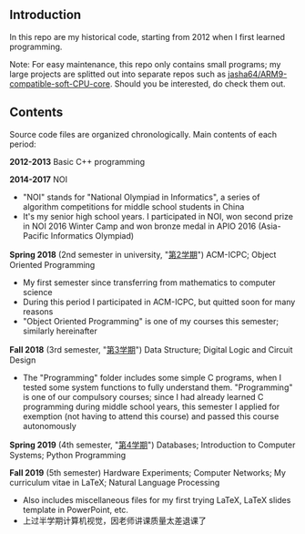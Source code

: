 ## Introduction

In this repo are my historical code, starting from 2012 when I first learned programming.

Note: For easy maintenance, this repo only contains small programs; my large projects are splitted out into separate repos such as [jasha64/ARM9-compatible-soft-CPU-core](https://github.com/jasha64/ARM9-compatible-soft-CPU-core). Should you be interested, do check them out.

## Contents

Source code files are organized chronologically. Main contents of each period:

**2012-2013** Basic C++ programming

**2014-2017** NOI

- "NOI" stands for "National Olympiad in Informatics", a series of algorithm competitions for middle school students in China
- It's my senior high school years. I participated in NOI, won second prize in NOI 2016 Winter Camp and won bronze medal in APIO 2016 (Asia-Pacific Informatics Olympiad)

**Spring 2018** (2nd semester in university, "[第2学期](https://github.com/jasha64/jasha64/tree/master/第2学期)") ACM-ICPC; Object Oriented Programming

- My first semester since transferring from mathematics to computer science
- During this period I participated in ACM-ICPC, but quitted soon for many reasons
- "Object Oriented Programming" is one of my courses this semester; similarly hereinafter

**Fall 2018** (3rd semester, "[第3学期](https://github.com/jasha64/jasha64/tree/master/第3学期)") Data Structure; Digital Logic and Circuit Design

- The "Programming" folder includes some simple C programs, when I tested some system functions to fully understand them. "Programming" is one of our compulsory courses; since I had already learned C programming during middle school years, this semester I applied for exemption (not having to attend this course) and passed this course autonomously

**Spring 2019** (4th semester, "[第4学期](https://github.com/jasha64/jasha64/tree/master/第4学期)") Databases; Introduction to Computer Systems; Python Programming

**Fall 2019** (5th semester) Hardware Experiments; Computer Networks; My curriculum vitae in LaTeX; Natural Language Processing

- Also includes miscellaneous files for my first trying LaTeX, LaTeX slides template in PowerPoint, etc.
- 上过半学期计算机视觉，因老师讲课质量太差退课了

